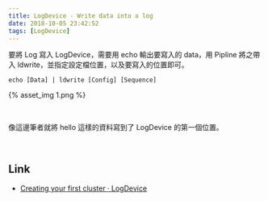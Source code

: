 ```yaml
---
title: LogDevice - Write data into a log
date: 2018-10-05 23:42:52
tags: [LogDevice]
---
```


要將 Log 寫入 LogDevice，需要用 echo 輸出要寫入的 data，用 Pipline 將之帶入 ldwrite，並指定設定檔位置，以及要寫入的位置即可。  

<!-- More -->

    echo [Data] | ldwrite [Config] [Sequence]

{% asset_img 1.png %}
 
<br/>


像這邊筆者就將 hello 這樣的資料寫到了 LogDevice 的第一個位置。  

<br/>


Link
----
* [Creating your first cluster · LogDevice](https://logdevice.io/docs/FirstCluster.html)
